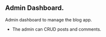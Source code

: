 ## Admin Dashboard.

Admin dashboard to manage the blog app.

- The admin can CRUD posts and comments.

